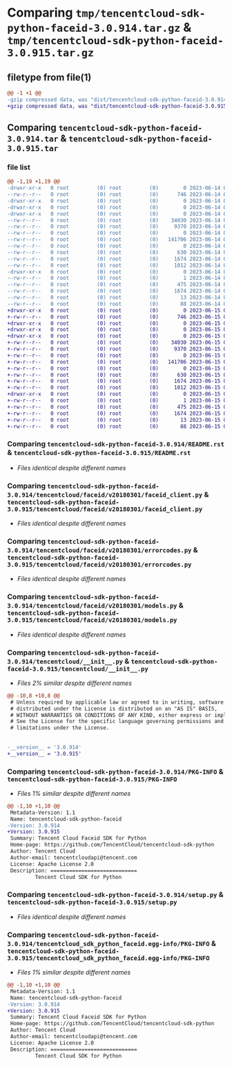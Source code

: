 # Comparing `tmp/tencentcloud-sdk-python-faceid-3.0.914.tar.gz` & `tmp/tencentcloud-sdk-python-faceid-3.0.915.tar.gz`

## filetype from file(1)

```diff
@@ -1 +1 @@
-gzip compressed data, was "dist/tencentcloud-sdk-python-faceid-3.0.914.tar", last modified: Wed Jun 14 00:26:30 2023, max compression
+gzip compressed data, was "dist/tencentcloud-sdk-python-faceid-3.0.915.tar", last modified: Thu Jun 15 00:25:52 2023, max compression
```

## Comparing `tencentcloud-sdk-python-faceid-3.0.914.tar` & `tencentcloud-sdk-python-faceid-3.0.915.tar`

### file list

```diff
@@ -1,19 +1,19 @@
-drwxr-xr-x   0 root         (0) root         (0)        0 2023-06-14 00:26:30.000000 tencentcloud-sdk-python-faceid-3.0.914/
--rw-r--r--   0 root         (0) root         (0)      746 2023-06-14 00:26:30.000000 tencentcloud-sdk-python-faceid-3.0.914/README.rst
-drwxr-xr-x   0 root         (0) root         (0)        0 2023-06-14 00:26:30.000000 tencentcloud-sdk-python-faceid-3.0.914/tencentcloud/
-drwxr-xr-x   0 root         (0) root         (0)        0 2023-06-14 00:26:30.000000 tencentcloud-sdk-python-faceid-3.0.914/tencentcloud/faceid/
-drwxr-xr-x   0 root         (0) root         (0)        0 2023-06-14 00:26:30.000000 tencentcloud-sdk-python-faceid-3.0.914/tencentcloud/faceid/v20180301/
--rw-r--r--   0 root         (0) root         (0)    34030 2023-06-14 00:26:30.000000 tencentcloud-sdk-python-faceid-3.0.914/tencentcloud/faceid/v20180301/faceid_client.py
--rw-r--r--   0 root         (0) root         (0)     9370 2023-06-14 00:26:30.000000 tencentcloud-sdk-python-faceid-3.0.914/tencentcloud/faceid/v20180301/errorcodes.py
--rw-r--r--   0 root         (0) root         (0)        0 2023-06-14 00:26:30.000000 tencentcloud-sdk-python-faceid-3.0.914/tencentcloud/faceid/v20180301/__init__.py
--rw-r--r--   0 root         (0) root         (0)   141706 2023-06-14 00:26:30.000000 tencentcloud-sdk-python-faceid-3.0.914/tencentcloud/faceid/v20180301/models.py
--rw-r--r--   0 root         (0) root         (0)        0 2023-06-14 00:26:30.000000 tencentcloud-sdk-python-faceid-3.0.914/tencentcloud/faceid/__init__.py
--rw-r--r--   0 root         (0) root         (0)      630 2023-06-14 00:26:30.000000 tencentcloud-sdk-python-faceid-3.0.914/tencentcloud/__init__.py
--rw-r--r--   0 root         (0) root         (0)     1674 2023-06-14 00:26:30.000000 tencentcloud-sdk-python-faceid-3.0.914/PKG-INFO
--rw-r--r--   0 root         (0) root         (0)     1012 2023-06-14 00:26:30.000000 tencentcloud-sdk-python-faceid-3.0.914/setup.py
-drwxr-xr-x   0 root         (0) root         (0)        0 2023-06-14 00:26:30.000000 tencentcloud-sdk-python-faceid-3.0.914/tencentcloud_sdk_python_faceid.egg-info/
--rw-r--r--   0 root         (0) root         (0)        1 2023-06-14 00:26:30.000000 tencentcloud-sdk-python-faceid-3.0.914/tencentcloud_sdk_python_faceid.egg-info/dependency_links.txt
--rw-r--r--   0 root         (0) root         (0)      475 2023-06-14 00:26:30.000000 tencentcloud-sdk-python-faceid-3.0.914/tencentcloud_sdk_python_faceid.egg-info/SOURCES.txt
--rw-r--r--   0 root         (0) root         (0)     1674 2023-06-14 00:26:30.000000 tencentcloud-sdk-python-faceid-3.0.914/tencentcloud_sdk_python_faceid.egg-info/PKG-INFO
--rw-r--r--   0 root         (0) root         (0)       13 2023-06-14 00:26:30.000000 tencentcloud-sdk-python-faceid-3.0.914/tencentcloud_sdk_python_faceid.egg-info/top_level.txt
--rw-r--r--   0 root         (0) root         (0)       88 2023-06-14 00:26:30.000000 tencentcloud-sdk-python-faceid-3.0.914/setup.cfg
+drwxr-xr-x   0 root         (0) root         (0)        0 2023-06-15 00:25:52.000000 tencentcloud-sdk-python-faceid-3.0.915/
+-rw-r--r--   0 root         (0) root         (0)      746 2023-06-15 00:25:52.000000 tencentcloud-sdk-python-faceid-3.0.915/README.rst
+drwxr-xr-x   0 root         (0) root         (0)        0 2023-06-15 00:25:52.000000 tencentcloud-sdk-python-faceid-3.0.915/tencentcloud/
+drwxr-xr-x   0 root         (0) root         (0)        0 2023-06-15 00:25:52.000000 tencentcloud-sdk-python-faceid-3.0.915/tencentcloud/faceid/
+drwxr-xr-x   0 root         (0) root         (0)        0 2023-06-15 00:25:52.000000 tencentcloud-sdk-python-faceid-3.0.915/tencentcloud/faceid/v20180301/
+-rw-r--r--   0 root         (0) root         (0)    34030 2023-06-15 00:25:52.000000 tencentcloud-sdk-python-faceid-3.0.915/tencentcloud/faceid/v20180301/faceid_client.py
+-rw-r--r--   0 root         (0) root         (0)     9370 2023-06-15 00:25:52.000000 tencentcloud-sdk-python-faceid-3.0.915/tencentcloud/faceid/v20180301/errorcodes.py
+-rw-r--r--   0 root         (0) root         (0)        0 2023-06-15 00:25:52.000000 tencentcloud-sdk-python-faceid-3.0.915/tencentcloud/faceid/v20180301/__init__.py
+-rw-r--r--   0 root         (0) root         (0)   141706 2023-06-15 00:25:52.000000 tencentcloud-sdk-python-faceid-3.0.915/tencentcloud/faceid/v20180301/models.py
+-rw-r--r--   0 root         (0) root         (0)        0 2023-06-15 00:25:52.000000 tencentcloud-sdk-python-faceid-3.0.915/tencentcloud/faceid/__init__.py
+-rw-r--r--   0 root         (0) root         (0)      630 2023-06-15 00:25:52.000000 tencentcloud-sdk-python-faceid-3.0.915/tencentcloud/__init__.py
+-rw-r--r--   0 root         (0) root         (0)     1674 2023-06-15 00:25:52.000000 tencentcloud-sdk-python-faceid-3.0.915/PKG-INFO
+-rw-r--r--   0 root         (0) root         (0)     1012 2023-06-15 00:25:52.000000 tencentcloud-sdk-python-faceid-3.0.915/setup.py
+drwxr-xr-x   0 root         (0) root         (0)        0 2023-06-15 00:25:52.000000 tencentcloud-sdk-python-faceid-3.0.915/tencentcloud_sdk_python_faceid.egg-info/
+-rw-r--r--   0 root         (0) root         (0)        1 2023-06-15 00:25:52.000000 tencentcloud-sdk-python-faceid-3.0.915/tencentcloud_sdk_python_faceid.egg-info/dependency_links.txt
+-rw-r--r--   0 root         (0) root         (0)      475 2023-06-15 00:25:52.000000 tencentcloud-sdk-python-faceid-3.0.915/tencentcloud_sdk_python_faceid.egg-info/SOURCES.txt
+-rw-r--r--   0 root         (0) root         (0)     1674 2023-06-15 00:25:52.000000 tencentcloud-sdk-python-faceid-3.0.915/tencentcloud_sdk_python_faceid.egg-info/PKG-INFO
+-rw-r--r--   0 root         (0) root         (0)       13 2023-06-15 00:25:52.000000 tencentcloud-sdk-python-faceid-3.0.915/tencentcloud_sdk_python_faceid.egg-info/top_level.txt
+-rw-r--r--   0 root         (0) root         (0)       88 2023-06-15 00:25:52.000000 tencentcloud-sdk-python-faceid-3.0.915/setup.cfg
```

### Comparing `tencentcloud-sdk-python-faceid-3.0.914/README.rst` & `tencentcloud-sdk-python-faceid-3.0.915/README.rst`

 * *Files identical despite different names*

### Comparing `tencentcloud-sdk-python-faceid-3.0.914/tencentcloud/faceid/v20180301/faceid_client.py` & `tencentcloud-sdk-python-faceid-3.0.915/tencentcloud/faceid/v20180301/faceid_client.py`

 * *Files identical despite different names*

### Comparing `tencentcloud-sdk-python-faceid-3.0.914/tencentcloud/faceid/v20180301/errorcodes.py` & `tencentcloud-sdk-python-faceid-3.0.915/tencentcloud/faceid/v20180301/errorcodes.py`

 * *Files identical despite different names*

### Comparing `tencentcloud-sdk-python-faceid-3.0.914/tencentcloud/faceid/v20180301/models.py` & `tencentcloud-sdk-python-faceid-3.0.915/tencentcloud/faceid/v20180301/models.py`

 * *Files identical despite different names*

### Comparing `tencentcloud-sdk-python-faceid-3.0.914/tencentcloud/__init__.py` & `tencentcloud-sdk-python-faceid-3.0.915/tencentcloud/__init__.py`

 * *Files 2% similar despite different names*

```diff
@@ -10,8 +10,8 @@
 # Unless required by applicable law or agreed to in writing, software
 # distributed under the License is distributed on an "AS IS" BASIS,
 # WITHOUT WARRANTIES OR CONDITIONS OF ANY KIND, either express or implied.
 # See the License for the specific language governing permissions and
 # limitations under the License.
 
 
-__version__ = '3.0.914'
+__version__ = '3.0.915'
```

### Comparing `tencentcloud-sdk-python-faceid-3.0.914/PKG-INFO` & `tencentcloud-sdk-python-faceid-3.0.915/PKG-INFO`

 * *Files 1% similar despite different names*

```diff
@@ -1,10 +1,10 @@
 Metadata-Version: 1.1
 Name: tencentcloud-sdk-python-faceid
-Version: 3.0.914
+Version: 3.0.915
 Summary: Tencent Cloud Faceid SDK for Python
 Home-page: https://github.com/TencentCloud/tencentcloud-sdk-python
 Author: Tencent Cloud
 Author-email: tencentcloudapi@tencent.com
 License: Apache License 2.0
 Description: ============================
         Tencent Cloud SDK for Python
```

### Comparing `tencentcloud-sdk-python-faceid-3.0.914/setup.py` & `tencentcloud-sdk-python-faceid-3.0.915/setup.py`

 * *Files identical despite different names*

### Comparing `tencentcloud-sdk-python-faceid-3.0.914/tencentcloud_sdk_python_faceid.egg-info/PKG-INFO` & `tencentcloud-sdk-python-faceid-3.0.915/tencentcloud_sdk_python_faceid.egg-info/PKG-INFO`

 * *Files 1% similar despite different names*

```diff
@@ -1,10 +1,10 @@
 Metadata-Version: 1.1
 Name: tencentcloud-sdk-python-faceid
-Version: 3.0.914
+Version: 3.0.915
 Summary: Tencent Cloud Faceid SDK for Python
 Home-page: https://github.com/TencentCloud/tencentcloud-sdk-python
 Author: Tencent Cloud
 Author-email: tencentcloudapi@tencent.com
 License: Apache License 2.0
 Description: ============================
         Tencent Cloud SDK for Python
```

